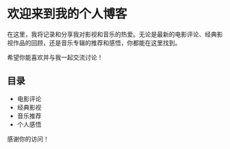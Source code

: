 # 欢迎来到我的个人博客

在这里，我将记录和分享我对影视和音乐的热爱。无论是最新的电影评论、经典影视作品的回顾，还是音乐专辑的推荐和感悟，你都能在这里找到。

希望你能喜欢并与我一起交流讨论！

## 目录
- 电影评论
- 经典影视
- 音乐推荐
- 个人感悟

感谢你的访问！
